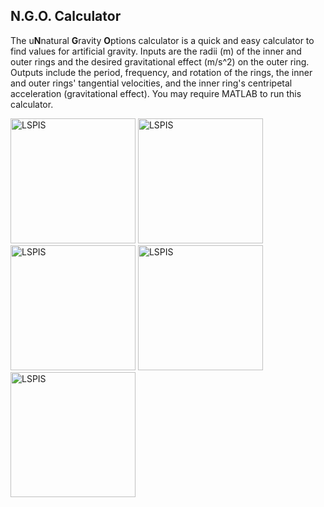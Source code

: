 ## N.G.O. Calculator

The u**N**natural **G**ravity **O**ptions calculator is a quick and easy calculator to find values for artificial gravity.  Inputs are the radii (m) of the inner and outer rings and the desired gravitational effect (m/s^2) on the outer ring.  Outputs include the period, frequency, and rotation of the rings, the inner and outer rings' tangential velocities, and the inner ring's centripetal acceleration (gravitational effect).  You may require MATLAB to run this calculator.

<img src="https://imgur.com/7dlK5jM.png" alt="LSPIS" width="200">

<img src="https://imgur.com/6EdTsiY.png" alt="LSPIS" width="200">

<img src="https://imgur.com/NIXI6G6.png" alt="LSPIS" width="200">

<img src="https://imgur.com/dIKehNi.png" alt="LSPIS" width="200">

<img src="https://imgur.com/BRScIK6.png" alt="LSPIS" width="200">
